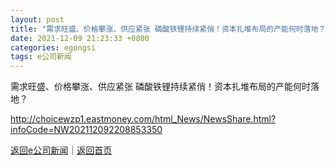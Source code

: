 ```yaml
---
layout: post
title: "需求旺盛、价格攀涨、供应紧张 磷酸铁锂持续紧俏！资本扎堆布局的产能何时落地？"
date: 2021-12-09 21:23:33 +0800
categories: egongsi
tags: e公司新闻
---
```

需求旺盛、价格攀涨、供应紧张 磷酸铁锂持续紧俏！资本扎堆布局的产能何时落地？


<http://choicewzp1.eastmoney.com/html_News/NewsShare.html?infoCode=NW202112092208853350>

[返回e公司新闻](//finews.withounder.com/egongsi/)｜[返回首页](//finews.withounder.com/)